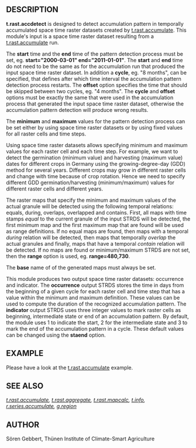 ## DESCRIPTION

**t.rast.accdetect** is designed to detect accumulation pattern in
temporally accumulated space time raster datasets created by
[t.rast.accumulate](t.rast.accumulate.html). This module\'s input is a
space time raster dataset resulting from a
[t.rast.accumulate](t.rast.accumulate.html) run.

The **start** time and the **end** time of the pattern detection process
must be set, eg. **start=\"2000-03-01\" end=\"2011-01-01\"**. The
**start** and **end** time do not need to be the same as for the
accumulation run that produced the input space time raster dataset. In
addition a **cycle**, eg. \"8 months\", can be specified, that defines
after which time interval the accumulation pattern detection process
restarts. The **offset** option specifies the time that should be
skipped between two cycles, eg. \"4 months\". The **cycle** and
**offset** options must be exactly the same that were used in the
accumulation process that generated the input space time raster dataset,
otherwise the accumulation pattern detection will produce wrong results.

The **minimum** and **maximum** values for the pattern detection process
can be set either by using space time raster datasets or by using fixed
values for all raster cells and time steps.

Using space time raster datasets allows specifying minimum and maximum
values for each raster cell and each time step. For example, we want to
detect the germination (minimum value) and harvesting (maximum value)
dates for different crops in Germany using the growing-degree-day (GDD)
method for several years. Different crops may grow in different raster
cells and change with time because of crop rotation. Hence we need to
specify different GDD germination/harvesting (minimum/maximum) values
for different raster cells and different years.

The raster maps that specify the minimum and maximum values of the
actual granule will be detected using the following temporal relations:
equals, during, overlaps, overlapped and contains. First, all maps with
time stamps *equal* to the current granule of the input STRDS will be
detected, the first minimum map and the first maximum map that are found
will be used as range definitions. If no equal maps are found, then maps
with a temporal *during* relation will be detected, then maps that
temporally *overlap* the actual granules and finally, maps that have a
temporal *contain* relation will be detected. If no maps are found or
minimum/maximum STRDS are not set, then the **range** option is used,
eg. **range=480,730**.

The **base** name of of the generated maps must always be set.

This module produces two output space time raster datasets: occurrence
and indicator. The **occurrence** output STRDS stores the time in days
from the beginning of a given cycle for each raster cell and time step
that has a value within the minimum and maximum definition. These values
can be used to compute the duration of the recognized accumulation
pattern. The **indicator** output STRDS uses three integer values to
mark raster cells as beginning, intermediate state or end of an
accumulation pattern. By default, the module uses 1 to indicate the
start, 2 for the intermediate state and 3 to mark the end of the
accumulation pattern in a cycle. These default values can be changed
using the **staend** option.

## EXAMPLE

Please have a look at the [t.rast.accumulate](t.rast.accumulate.html)
example.

## SEE ALSO

*[t.rast.accumulate](t.rast.accumulate.html),
[t.rast.aggregate](t.rast.aggregate.html),
[t.rast.mapcalc](t.rast.mapcalc.html), [t.info](t.info.html),
[r.series.accumulate](r.series.accumulate.html),
[g.region](g.region.html)*

## AUTHOR

Sören Gebbert, Thünen Institute of Climate-Smart Agriculture

